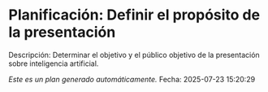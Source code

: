 # Planificación: Definir el propósito de la presentación

Descripción: Determinar el objetivo y el público objetivo de la presentación sobre inteligencia artificial.

*Este es un plan generado automáticamente.*
Fecha: 2025-07-23 15:20:29
